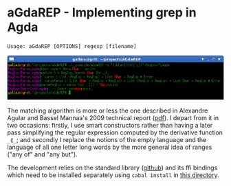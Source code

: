 # aGdaREP - Implementing grep in Agda

    Usage: aGdaREP [OPTIONS] regexp [filename]

![screenshot](screenshot.png)

The matching algorithm is more or less the one described in Alexandre Agular
and Bassel Mannaa's 2009 technical report ([pdf](http://www.cse.chalmers.se/~bassel/regex_agda/report.pdf)).
I depart from it in two occasions: firstly, I use smart constructors rather
than having a later pass simplifying the regular expression computed by the
derivative function `_⟪_`; and secondly I replace the notions of the empty
language and the language of all one letter long words by the more general
idea of ranges ("any of" and "any but").

The development relies on the standard library ([github](https://github.com/agda/agda-stdlib))
and its ffi bindings which need to be installed separately using `cabal install` in [this
directory](https://github.com/agda/agda-stdlib/tree/master/ffi).
